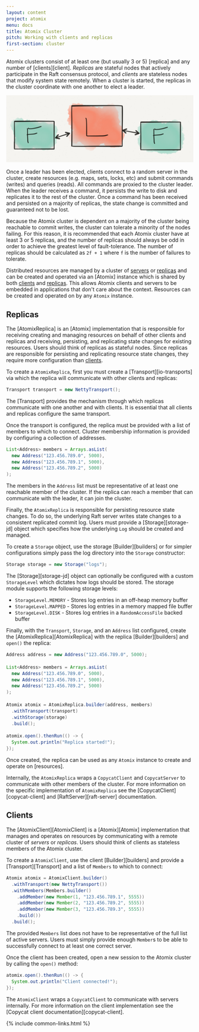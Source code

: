```yaml
---
layout: content
project: atomix
menu: docs
title: Atomix Cluster
pitch: Working with clients and replicas
first-section: cluster
---
```


Atomix clusters consist of at least one (but usually 3 or 5) [replica] and any number of [clients][client]. *Replicas* are stateful nodes that actively participate in the Raft consensus protocol, and *clients* are stateless nodes that modify system state remotely. When a cluster is started, the replicas in the cluster coordinate with one another to elect a leader.

![Atomix cluster](/assets/img/docs/cluster.png)

Once a leader has been elected, clients connect to a random server in the cluster, create resources (e.g. maps, sets, locks, etc) and submit commands (writes) and queries (reads). All commands are proxied to the cluster leader. When the leader receives a command, it persists the write to disk and replicates it to the rest of the cluster. Once a command has been received and persisted on a majority of replicas, the state change is committed and guaranteed not to be lost.

Because the Atomix cluster is dependent on a majority of the cluster being reachable to commit writes, the cluster can tolerate a minority of the nodes failing. For this reason, it is recommended that each Atomix cluster have at least 3 or 5 replicas, and the number of replicas should always be odd in order to achieve the greatest level of fault-tolerance. The number of replicas should be calculated as `2f + 1` where `f` is the number of failures to tolerate.

Distributed resources are managed by a cluster of [servers](#servers) or [replicas](#replicas) and can be created and operated via an [Atomix] instance which is shared by both [clients](#clients) and [replicas](#replicas). This allows Atomix clients and servers to be embedded in applications that don't care about the context. Resources can be created and operated on by any `Atomix` instance.

## Replicas

The [AtomixReplica] is an [Atomix] implementation that is responsible for receiving creating and managing resources on behalf of other clients and replicas and receiving, persisting, and replicating state changes for existing resources. Users should think of replicas as stateful nodes. Since replicas are responsible for persisting and replicating resource state changes, they require more configuration than [clients](#atomixclient).

To create a `AtomixReplica`, first you must create a [Transport][io-transports] via which the replica will communicate with other clients and replicas:

```java
Transport transport = new NettyTransport();
```

The [Transport] provides the mechanism through which replicas communicate with one another and with clients. It is essential that all clients and replicas configure the same transport.

Once the transport is configured, the replica must be provided with a list of members to which to connect. Cluster membership information is provided by configuring a collection of addresses.

```java
List<Address> members = Arrays.asList(
  new Address("123.456.789.0", 5000),
  new Address("123.456.789.1", 5000),
  new Address("123.456.789.2", 5000)
);
```

The members in the `Address` list must be representative of at least one reachable member of the cluster. If the replica can reach a member that can communicate with the leader, it can join the cluster.

Finally, the `AtomixReplica` is responsible for persisting resource state changes. To do so, the underlying Raft server writes state changes to a consistent replicated commit log. Users must provide a [Storage][storage-jd] object which specifies how the underlying `Log` should be created and managed.

To create a `Storage` object, use the storage [Builder][builders] or for simpler configurations simply pass the log directory into the `Storage` constructor:

```java
Storage storage = new Storage("logs");
```

The [Storage][storage-jd] object can optionally be configured with a custom `StorageLevel` which dictates how logs should be stored. The storage module supports the following storage levels:
* `StorageLevel.MEMORY` - Stores log entries in an off-heap memory buffer
* `StorageLevel.MAPPED` - Stores log entries in a memory mapped file buffer
* `StorageLevel.DISK` - Stores log entries in a `RandomAccessFile` backed buffer

Finally, with the `Transport`, `Storage`, and an `Address` list configured, create the [AtomixReplica][AtomixReplica] with the replica [Builder][builders] and `open()` the replica:

```java
Address address = new Address("123.456.789.0", 5000);

List<Address> members = Arrays.asList(
  new Address("123.456.789.0", 5000),
  new Address("123.456.789.1", 5000),
  new Address("123.456.789.2", 5000)
);

Atomix atomix = AtomixReplica.builder(address, members)
  .withTransport(transport)
  .withStorage(storage)
  .build();

atomix.open().thenRun(() -> {
  System.out.println("Replica started!");
});
```

Once created, the replica can be used as any `Atomix` instance to create and operate on [resources].

Internally, the `AtomixReplica` wraps a `CopycatClient` and `CopycatServer` to communicate with other members of the cluster. For more information on the specific implementation of `AtomixReplica` see the [CopycatClient][copycat-client] and [RaftServer][raft-server] documentation.

## Clients

The [AtomixClient][AtomixClient] is a [Atomix][Atomix] implementation that manages and operates on resources by communicating with a remote cluster of *servers* or *replicas*. Users should think of clients as stateless members of the Atomix cluster.

To create a `AtomixClient`, use the client [Builder][builders] and provide a [Transport][Transport] and a list of `Members` to which to connect:

```java
Atomix atomix = AtomixClient.builder()
  .withTransport(new NettyTransport())
  .withMembers(Members.builder()
    .addMember(new Member(1, "123.456.789.1", 5555))
    .addMember(new Member(2, "123.456.789.2", 5555))
    .addMember(new Member(3, "123.456.789.3", 5555))
    .build())
  .build();
```

The provided `Members` list does not have to be representative of the full list of active servers. Users must simply provide enough `Member`s to be able to successfully connect to at least one correct server.

Once the client has been created, open a new session to the Atomix cluster by calling the `open()` method:

```java
atomix.open().thenRun(() -> {
  System.out.println("Client connected!");
});
```

The `AtomixClient` wraps a `CopycatClient` to communicate with servers internally. For more information on the client implementation see the [Copycat client documentation][copycat-client].

{% include common-links.html %}